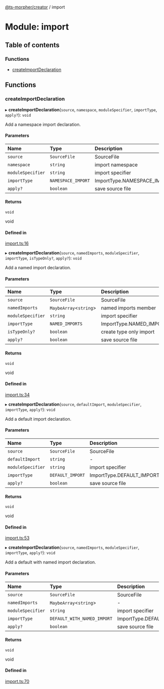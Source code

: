 [@ts-morpher/creator](../README.md) / import

# Module: import

## Table of contents

### Functions

- [createImportDeclaration](import.md#createimportdeclaration)

## Functions

### createImportDeclaration

▸ **createImportDeclaration**(`source`, `namespace`, `moduleSpecifier`, `importType`, `apply?`): `void`

Add a namespace import declaration.

#### Parameters

| Name | Type | Description |
| :------ | :------ | :------ |
| `source` | `SourceFile` | SourceFile |
| `namespace` | `string` | import namespace |
| `moduleSpecifier` | `string` | import specifier |
| `importType` | `NAMESPACE_IMPORT` | ImportType.NAMESPACE_IMPORT |
| `apply?` | `boolean` | save source file |

#### Returns

`void`

void

#### Defined in

[import.ts:16](https://github.com/linbudu599/morpher/blob/6e7db56/packages/creator/src/import.ts#L16)

▸ **createImportDeclaration**(`source`, `namedImports`, `moduleSpecifier`, `importType`, `isTypeOnly?`, `apply?`): `void`

Add a named import declaration.

#### Parameters

| Name | Type | Description |
| :------ | :------ | :------ |
| `source` | `SourceFile` | SourceFile |
| `namedImports` | `MaybeArray`<`string`\> | named imports member |
| `moduleSpecifier` | `string` | import specifier |
| `importType` | `NAMED_IMPORTS` | ImportType.NAMED_IMPORTS |
| `isTypeOnly?` | `boolean` | create type only import |
| `apply?` | `boolean` | save source file |

#### Returns

`void`

void

#### Defined in

[import.ts:34](https://github.com/linbudu599/morpher/blob/6e7db56/packages/creator/src/import.ts#L34)

▸ **createImportDeclaration**(`source`, `defaultImport`, `moduleSpecifier`, `importType`, `apply?`): `void`

Add a default import declaration.

#### Parameters

| Name | Type | Description |
| :------ | :------ | :------ |
| `source` | `SourceFile` | SourceFile |
| `defaultImport` | `string` | - |
| `moduleSpecifier` | `string` | import specifier |
| `importType` | `DEFAULT_IMPORT` | ImportType.DEFAULT_IMPORT |
| `apply?` | `boolean` | save source file |

#### Returns

`void`

void

#### Defined in

[import.ts:53](https://github.com/linbudu599/morpher/blob/6e7db56/packages/creator/src/import.ts#L53)

▸ **createImportDeclaration**(`source`, `namedImports`, `moduleSpecifier`, `importType`, `apply?`): `void`

Add a default with named import declaration.

#### Parameters

| Name | Type | Description |
| :------ | :------ | :------ |
| `source` | `SourceFile` | SourceFile |
| `namedImports` | `MaybeArray`<`string`\> | - |
| `moduleSpecifier` | `string` | import specifier |
| `importType` | `DEFAULT_WITH_NAMED_IMPORT` | ImportType.DEFAULT_WITH_NAMED_IMPORT |
| `apply?` | `boolean` | save source file |

#### Returns

`void`

void

#### Defined in

[import.ts:70](https://github.com/linbudu599/morpher/blob/6e7db56/packages/creator/src/import.ts#L70)
